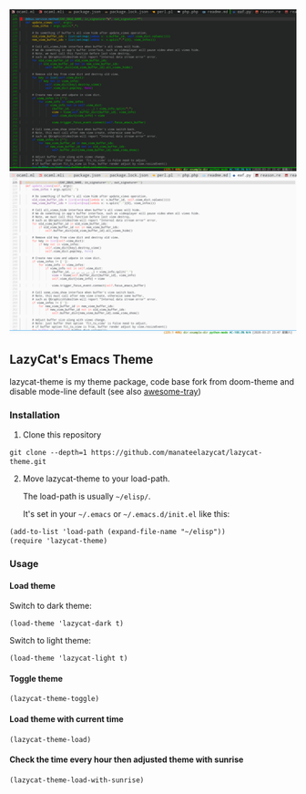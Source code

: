 <img src="./dark-screenshot.png">
<img src="./light-screenshot.png">

## LazyCat's Emacs Theme
lazycat-theme is my theme package, code base fork from doom-theme and disable mode-line default (see also [awesome-tray](https://github.com/manateelazycat/awesome-tray))

### Installation

1. Clone this repository

```
git clone --depth=1 https://github.com/manateelazycat/lazycat-theme.git
```

2. Move lazycat-theme to your load-path.

    The load-path is usually `~/elisp/`.

    It's set in your `~/.emacs` or `~/.emacs.d/init.el` like this:

```elisp
(add-to-list 'load-path (expand-file-name "~/elisp"))
(require 'lazycat-theme)
```

### Usage

#### Load theme

Switch to dark theme:
```elisp
(load-theme 'lazycat-dark t)
```

Switch to light theme:

```elisp
(load-theme 'lazycat-light t)
```

#### Toggle theme

```elisp
(lazycat-theme-toggle)
```

#### Load theme with current time

```elisp
(lazycat-theme-load)
```

#### Check the time every hour then adjusted theme with sunrise

```elisp
(lazycat-theme-load-with-sunrise)
```
